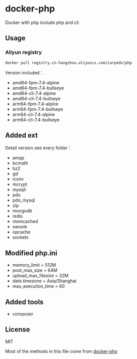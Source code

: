 # docker-php

Docker with php include php and cli

## Usage

### Aliyun registry

```shell
docker pull registry.cn-hangzhou.aliyuncs.com/carpedx/php
```

Version included：

- amd64-fpm-7.4-alpine
- amd64-fpm-7.4-bullseye
- amd64-cli-7.4-alpine
- amd64-cli-7.4-bullseye
- arm64-fpm-7.4-alpine
- arm64-fpm-7.4-bullseye  
- arm64-cli-7.4-alpine
- arm64-cli-7.4-bullseye

## Added ext

Detail version see every folder：

- amqp
- bcmath
- bz2 
- gd 
- iconv 
- mcrypt
- mysqli
- pdo
- pdo_mysql
- zip
- mongodb
- redis
- memcached
- swoole
- opcache
- sockets

## Modified php.ini

- memory_limit = 512M
- post_max_size = 64M
- upload_max_filesize = 32M
- date.timezone = Asia/Shanghai
- max_execution_time = 60

## Added tools

- composer

## License

MIT

Most of the methods in this file come from [docker-php](https://github.com/yansongda/docker-php)